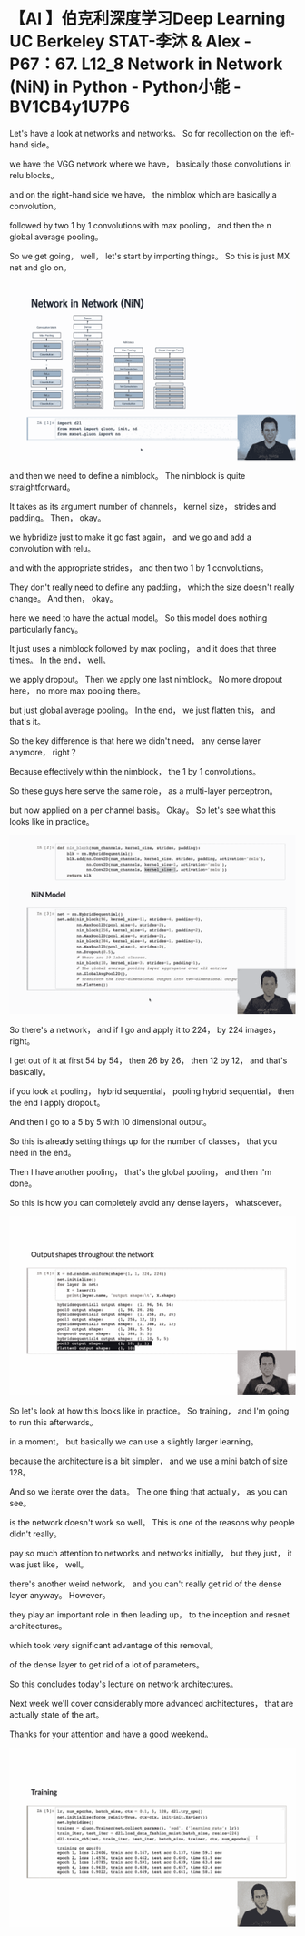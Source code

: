 # 【AI 】伯克利深度学习Deep Learning UC Berkeley STAT-李沐 & Alex - P67：67. L12_8 Network in Network (NiN) in Python - Python小能 - BV1CB4y1U7P6

 Let's have a look at networks and networks。 So for recollection on the left-hand side。

 we have the VGG network where we have， basically those convolutions in relu blocks。

 and on the right-hand side we have， the nimblox which are basically a convolution。

 followed by two 1 by 1 convolutions with max pooling， and then the n global average pooling。

 So we get going， well， let's start by importing things。 So this is just MX net and glo on。



![](img/15a4797cead904b57aa45f36e0293cf9_1.png)

 and then we need to define a nimblock。 The nimblock is quite straightforward。

 It takes as its argument number of channels， kernel size， strides and padding。 Then， okay。

 we hybridize just to make it go fast again， and we go and add a convolution with relu。

 and with the appropriate strides， and then two 1 by 1 convolutions。

 They don't really need to define any padding， which the size doesn't really change。 And then， okay。

 here we need to have the actual model。 So this model does nothing particularly fancy。

 It just uses a nimblock followed by max pooling， and it does that three times。 In the end， well。

 we apply dropout。 Then we apply one last nimblock。 No more dropout here， no more max pooling there。

 but just global average pooling。 In the end， we just flatten this， and that's it。

 So the key difference is that here we didn't need， any dense layer anymore， right？

 Because effectively within the nimblock， the 1 by 1 convolutions。

 So these guys here serve the same role， as a multi-layer perceptron。

 but now applied on a per channel basis。 Okay。 So let's see what this looks like in practice。



![](img/15a4797cead904b57aa45f36e0293cf9_3.png)

 So there's a network， and if I go and apply it to 224， by 224 images， right。

 I get out of it at first 54 by 54， then 26 by 26， then 12 by 12， and that's basically。

 if you look at pooling， hybrid sequential， pooling hybrid sequential， then the end I apply dropout。

 And then I go to a 5 by 5 with 10 dimensional output。

 So this is already setting things up for the number of classes， that you need in the end。

 Then I have another pooling， that's the global pooling， and then I'm done。

 So this is how you can completely avoid any dense layers， whatsoever。



![](img/15a4797cead904b57aa45f36e0293cf9_5.png)

 So let's look at how this looks like in practice。 So training， and I'm going to run this afterwards。

 in a moment， but basically we can use a slightly larger learning。

 because the architecture is a bit simpler， and we use a mini batch of size 128。

 And so we iterate over the data。 The one thing that actually， as you can see。

 is the network doesn't work so well。 This is one of the reasons why people didn't really。

 pay so much attention to networks and networks initially， but they just， it was just like， well。

 there's another weird network， and you can't really get rid of the dense layer anyway。 However。

 they play an important role in then leading up， to the inception and resnet architectures。

 which took very significant advantage of this removal。

 of the dense layer to get rid of a lot of parameters。

 So this concludes today's lecture on network architectures。

 Next week we'll cover considerably more advanced architectures， that are actually state of the art。

 Thanks for your attention and have a good weekend。



![](img/15a4797cead904b57aa45f36e0293cf9_7.png)
